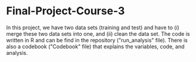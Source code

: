# Final-Project-Course-3
In this project, we have two data sets (training and test) and have to (i) merge these two data sets into one, and (ii) clean the data set. The code is written in R and can be find in the repository ("run_analysis" file). There is also a codebook ("Codebook" file) that explains the variables, code, and analysis. 
